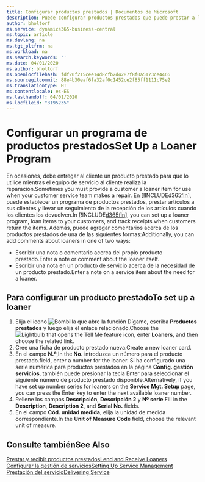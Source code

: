 ```yaml
---
title: Configurar productos prestados | Documentos de Microsoft
description: Puede configurar productos prestados que puede prestar a los clientes para reemplazar productos de servicio mientras están en servicio.
author: bholtorf
ms.service: dynamics365-business-central
ms.topic: article
ms.devlang: na
ms.tgt_pltfrm: na
ms.workload: na
ms.search.keywords: ''
ms.date: 04/01/2020
ms.author: bholtorf
ms.openlocfilehash: fdf20f215cee14d8cfb2d4287f8f0a5173ce4466
ms.sourcegitcommit: 88e4b30eaf6fa32af0c1452ce2f85ff1111c75e2
ms.translationtype: HT
ms.contentlocale: es-ES
ms.lasthandoff: 04/01/2020
ms.locfileid: "3195235"
---
```

# <a name="set-up-a-loaner-program"></a><span data-ttu-id="02482-103">Configurar un programa de productos prestados</span><span class="sxs-lookup"><span data-stu-id="02482-103">Set Up a Loaner Program</span></span>
<span data-ttu-id="02482-104">En ocasiones, debe entregar al cliente un producto prestado para que lo utilice mientras el equipo de servicio al cliente realiza la reparación.</span><span class="sxs-lookup"><span data-stu-id="02482-104">Sometimes you must provide a customer a loaner item for use when your customer service team makes a repair.</span></span> <span data-ttu-id="02482-105">En [!INCLUDE[d365fin](includes/d365fin_md.md)], puede establecer un programa de productos prestados, prestar artículos a sus clientes y llevar un seguimiento de la recepción de los artículos cuando los clientes los devuelven.</span><span class="sxs-lookup"><span data-stu-id="02482-105">In [!INCLUDE[d365fin](includes/d365fin_md.md)], you can set up a loaner program, loan items to your customers, and track receipts when customers return the items.</span></span> <span data-ttu-id="02482-106">Además, puede agregar comentarios acerca de los productos prestados de una de las siguientes formas:</span><span class="sxs-lookup"><span data-stu-id="02482-106">Additionally, you can add comments about loaners in one of two ways:</span></span>  
  
* <span data-ttu-id="02482-107">Escribir una nota o comentario acerca del propio producto prestado.</span><span class="sxs-lookup"><span data-stu-id="02482-107">Enter a note or comment about the loaner itself.</span></span>  
* <span data-ttu-id="02482-108">Escribir una nota en un producto de servicio acerca de la necesidad de un producto prestado.</span><span class="sxs-lookup"><span data-stu-id="02482-108">Enter a note on a service item about the need for a loaner.</span></span>  

## <a name="to-set-up-a-loaner"></a><span data-ttu-id="02482-109">Para configurar un producto prestado</span><span class="sxs-lookup"><span data-stu-id="02482-109">To set up a loaner</span></span>  
1. <span data-ttu-id="02482-110">Elija el icono ![Bombilla que abre la función Dígame](media/ui-search/search_small.png "Dígame qué desea hacer"), escriba **Productos prestados** y luego elija el enlace relacionado.</span><span class="sxs-lookup"><span data-stu-id="02482-110">Choose the ![Lightbulb that opens the Tell Me feature](media/ui-search/search_small.png "Tell me what you want to do") icon, enter **Loaners**, and then choose the related link.</span></span>  
2. <span data-ttu-id="02482-111">Cree una ficha de producto prestado nueva.</span><span class="sxs-lookup"><span data-stu-id="02482-111">Create a new loaner card.</span></span> 
3. <span data-ttu-id="02482-112">En el campo **N.º**,</span><span class="sxs-lookup"><span data-stu-id="02482-112">In the **No.**</span></span> <span data-ttu-id="02482-113">introduzca un número para el producto prestado.</span><span class="sxs-lookup"><span data-stu-id="02482-113">field, enter a number for the loaner.</span></span> <span data-ttu-id="02482-114">Si ha configurado una serie numérica para productos prestados en la página **Config. gestión servicios**, también puede presionar la tecla Enter para seleccionar el siguiente número de producto prestado disponible.</span><span class="sxs-lookup"><span data-stu-id="02482-114">Alternatively, if you have set up number series for loaners on the **Service Mgt. Setup** page, you can press the Enter key to enter the next available loaner number.</span></span>  
4. <span data-ttu-id="02482-115">Rellene los campos **Descripción**, **Descripción 2** y **Nº serie**.</span><span class="sxs-lookup"><span data-stu-id="02482-115">Fill in the **Description**, **Description 2**, and **Serial No.** fields.</span></span>  
5. <span data-ttu-id="02482-116">En el campo **Cód. unidad medida**, elija la unidad de medida correspondiente.</span><span class="sxs-lookup"><span data-stu-id="02482-116">In the **Unit of Measure Code** field, choose the relevant unit of measure.</span></span>  
  
## <a name="see-also"></a><span data-ttu-id="02482-117">Consulte también</span><span class="sxs-lookup"><span data-stu-id="02482-117">See Also</span></span>
[<span data-ttu-id="02482-118">Prestar y recibir productos prestados</span><span class="sxs-lookup"><span data-stu-id="02482-118">Lend and Receive Loaners</span></span>](service-how-to-lend-receive-loaners.md)  
[<span data-ttu-id="02482-119">Configurar la gestión de servicios</span><span class="sxs-lookup"><span data-stu-id="02482-119">Setting Up Service Management</span></span>](service-setup-service.md)  
[<span data-ttu-id="02482-120">Prestación del servicio</span><span class="sxs-lookup"><span data-stu-id="02482-120">Delivering Service</span></span>](service-deliver-service.md)  

